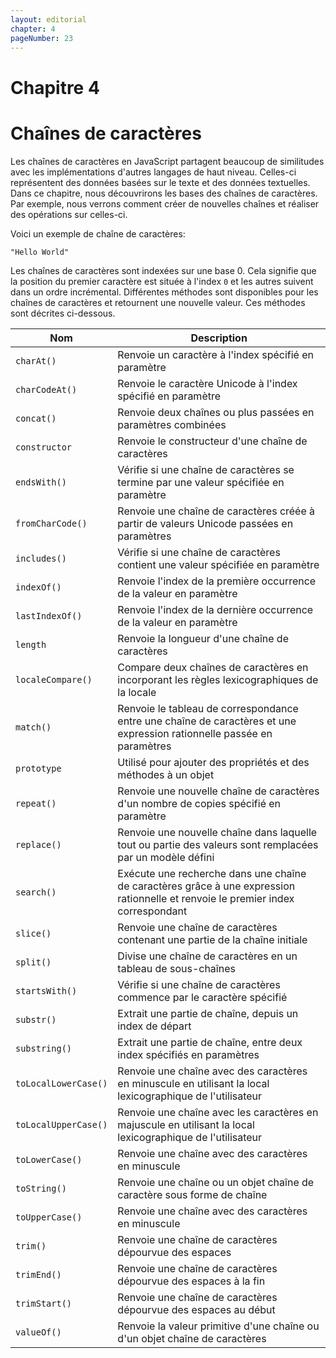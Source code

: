 ```yaml
---
layout: editorial
chapter: 4
pageNumber: 23
---
```


# Chapitre 4

# Chaînes de caractères

Les chaînes de caractères en JavaScript partagent beaucoup de similitudes avec les implémentations d'autres langages de haut niveau. Celles-ci représentent des données basées sur le texte et des données textuelles. Dans ce chapitre, nous découvrirons les bases des chaînes de caractères. Par exemple, nous verrons comment créer de nouvelles chaînes et réaliser des opérations sur celles-ci.

Voici un exemple de chaîne de caractères:

```
"Hello World"
```

Les chaînes de caractères sont indexées sur une base 0. Cela signifie que la position du premier caractère est située à l'index `0` et les autres suivent dans un ordre incrémental. Différentes méthodes sont disponibles pour les chaînes de caractères et retournent une nouvelle valeur. Ces méthodes sont décrites ci-dessous.

| Nom                  | Description                                                                                                                      |
| -------------------- | -------------------------------------------------------------------------------------------------------------------------------- |
| `charAt()`           | Renvoie un caractère à l'index spécifié en paramètre                                                                             |
| `charCodeAt()`       | Renvoie le caractère Unicode à l'index spécifié en paramètre                                                                     |
| `concat()`           | Renvoie deux chaînes ou plus passées en paramètres combinées                                                                     |
| `constructor`        | Renvoie le constructeur d'une chaîne de caractères                                                                               |
| `endsWith()`         | Vérifie si une chaîne de caractères se termine par une valeur spécifiée en paramètre                                             |
| `fromCharCode()`     | Renvoie une chaîne de caractères créée à partir de valeurs Unicode passées en paramètres                                         |
| `includes()`         | Vérifie si une chaîne de caractères contient une valeur spécifiée en paramètre                                                   |
| `indexOf()`          | Renvoie l'index de la première occurrence de la valeur en paramètre                                                              |
| `lastIndexOf()`      | Renvoie l'index de la dernière occurrence de la valeur en paramètre                                                              |
| `length`             | Renvoie la longueur d'une chaîne de caractères                                                                                   |
| `localeCompare()`    | Compare deux chaînes de caractères en incorporant les règles lexicographiques de la locale                                       |
| `match()`            | Renvoie le tableau de correspondance entre une chaîne de caractères et une expression rationnelle passée en paramètres           |
| `prototype`          | Utilisé pour ajouter des propriétés et des méthodes à un objet                                                                   |
| `repeat()`           | Renvoie une nouvelle chaîne de caractères d'un nombre de copies spécifié en paramètre                                            |
| `replace()`          | Renvoie une nouvelle chaîne dans laquelle tout ou partie des valeurs sont remplacées par un modèle défini                        |
| `search()`           | Exécute une recherche dans une chaîne de caractères grâce à une expression rationnelle et renvoie le premier index correspondant |
| `slice()`            | Renvoie une chaîne de caractères contenant une partie de la chaîne initiale                                                      |
| `split()`            | Divise une chaîne de caractères en un tableau de sous-chaînes                                                                    |
| `startsWith()`       | Vérifie si une chaîne de caractères commence par le caractère spécifié                                                           |
| `substr()`           | Extrait une partie de chaîne, depuis un index de départ                                                                          |
| `substring()`        | Extrait une partie de chaîne, entre deux index spécifiés en paramètres                                                           |
| `toLocalLowerCase()` | Renvoie une chaîne avec des caractères en minuscule en utilisant la local lexicographique de l'utilisateur                       |
| `toLocalUpperCase()` | Renvoie une chaîne avec les caractères en majuscule en utilisant la local lexicographique de l'utilisateur                       |
| `toLowerCase()`      | Renvoie une chaîne avec des caractères en minuscule                                                                              |
| `toString()`         | Renvoie une chaîne ou un objet chaîne de caractère sous forme de chaîne                                                          |
| `toUpperCase()`      | Renvoie une chaîne avec des caractères en minuscule                                                                              |
| `trim()`             | Renvoie une chaîne de caractères dépourvue des espaces                                                                           |
| `trimEnd()`          | Renvoie une chaîne de caractères dépourvue des espaces à la fin                                                                  |
| `trimStart()`        | Renvoie une chaîne de caractères dépourvue des espaces au début                                                                  |
| `valueOf()`          | Renvoie la valeur primitive d'une chaîne ou d'un objet chaîne de caractères                                                      |
